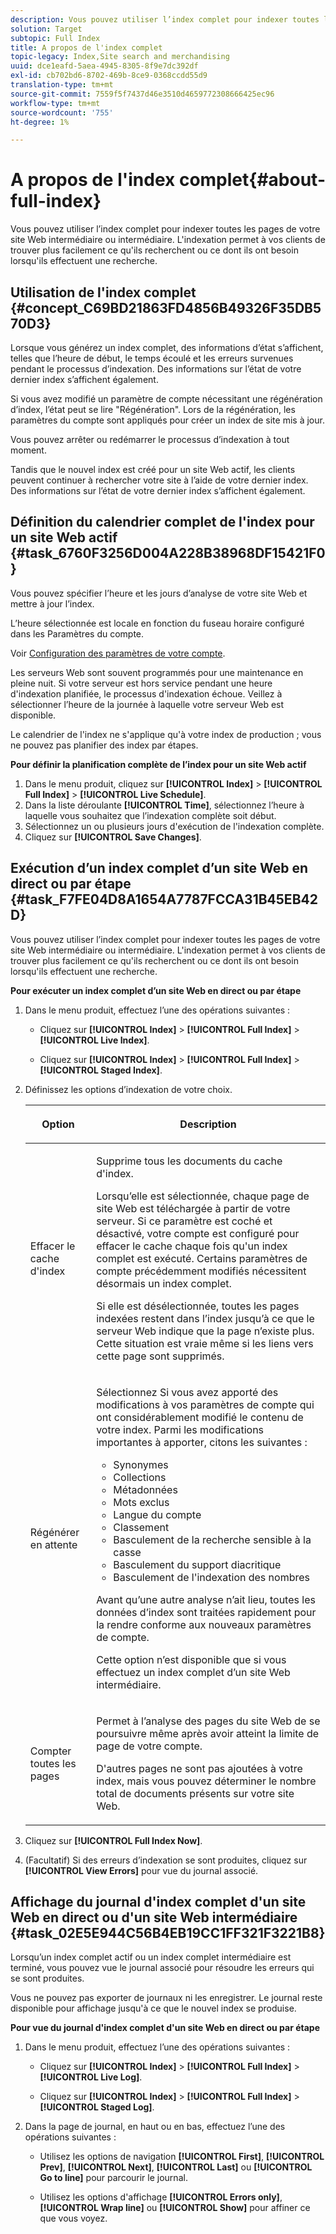 ```yaml
---
description: Vous pouvez utiliser l’index complet pour indexer toutes les pages de votre site Web intermédiaire ou intermédiaire. L'indexation permet à vos clients de trouver plus facilement ce qu'ils recherchent ou ce dont ils ont besoin lorsqu'ils effectuent une recherche.
solution: Target
subtopic: Full Index
title: A propos de l'index complet
topic-legacy: Index,Site search and merchandising
uuid: dce1eafd-5aea-4945-8305-8f9e7dc392df
exl-id: cb702bd6-8702-469b-8ce9-0368ccdd55d9
translation-type: tm+mt
source-git-commit: 7559f5f7437d46e3510d4659772308666425ec96
workflow-type: tm+mt
source-wordcount: '755'
ht-degree: 1%

---
```


# A propos de l&#39;index complet{#about-full-index}

Vous pouvez utiliser l’index complet pour indexer toutes les pages de votre site Web intermédiaire ou intermédiaire. L&#39;indexation permet à vos clients de trouver plus facilement ce qu&#39;ils recherchent ou ce dont ils ont besoin lorsqu&#39;ils effectuent une recherche.

## Utilisation de l&#39;index complet {#concept_C69BD21863FD4856B49326F35DB570D3}

Lorsque vous générez un index complet, des informations d’état s’affichent, telles que l’heure de début, le temps écoulé et les erreurs survenues pendant le processus d’indexation. Des informations sur l’état de votre dernier index s’affichent également.

Si vous avez modifié un paramètre de compte nécessitant une régénération d’index, l’état peut se lire &quot;Régénération&quot;. Lors de la régénération, les paramètres du compte sont appliqués pour créer un index de site mis à jour.

Vous pouvez arrêter ou redémarrer le processus d’indexation à tout moment.

Tandis que le nouvel index est créé pour un site Web actif, les clients peuvent continuer à rechercher votre site à l’aide de votre dernier index. Des informations sur l’état de votre dernier index s’affichent également.

## Définition du calendrier complet de l&#39;index pour un site Web actif {#task_6760F3256D004A228B38968DF15421F0}

Vous pouvez spécifier l’heure et les jours d’analyse de votre site Web et mettre à jour l’index.

L’heure sélectionnée est locale en fonction du fuseau horaire configuré dans les Paramètres du compte.

Voir [Configuration des paramètres de votre compte](../c-about-settings-menu/c-about-account-options-menu.md#task_80A38D0C8E4F453395BD67B81E4B45D9).

Les serveurs Web sont souvent programmés pour une maintenance en pleine nuit. Si votre serveur est hors service pendant une heure d&#39;indexation planifiée, le processus d&#39;indexation échoue. Veillez à sélectionner l’heure de la journée à laquelle votre serveur Web est disponible.

Le calendrier de l&#39;index ne s&#39;applique qu&#39;à votre index de production ; vous ne pouvez pas planifier des index par étapes.

**Pour définir la planification complète de l’index pour un site Web actif**

1. Dans le menu produit, cliquez sur **[!UICONTROL Index]** > **[!UICONTROL Full Index]** > **[!UICONTROL Live Schedule]**.
1. Dans la liste déroulante **[!UICONTROL Time]**, sélectionnez l’heure à laquelle vous souhaitez que l’indexation complète soit début.
1. Sélectionnez un ou plusieurs jours d&#39;exécution de l&#39;indexation complète.
1. Cliquez sur **[!UICONTROL Save Changes]**.

## Exécution d’un index complet d’un site Web en direct ou par étape {#task_F7FE04D8A1654A7787FCCA31B45EB42D}

Vous pouvez utiliser l’index complet pour indexer toutes les pages de votre site Web intermédiaire ou intermédiaire. L&#39;indexation permet à vos clients de trouver plus facilement ce qu&#39;ils recherchent ou ce dont ils ont besoin lorsqu&#39;ils effectuent une recherche.

**Pour exécuter un index complet d’un site Web en direct ou par étape**

1. Dans le menu produit, effectuez l’une des opérations suivantes :

   * Cliquez sur **[!UICONTROL Index]** > **[!UICONTROL Full Index]** > **[!UICONTROL Live Index]**.

   * Cliquez sur **[!UICONTROL Index]** > **[!UICONTROL Full Index]** > **[!UICONTROL Staged Index]**.

1. Définissez les options d’indexation de votre choix.

   <table> 
    <thead> 
    <tr> 
    <th colname="col1" class="entry"> <p>Option </p> </th> 
    <th colname="col2" class="entry"> <p>Description </p> </th> 
    </tr> 
    </thead>
    <tbody> 
    <tr> 
    <td colname="col1"> <p>Effacer le cache d'index </p> </td> 
    <td colname="col2"> <p>Supprime tous les documents du cache d'index. </p> <p>Lorsqu’elle est sélectionnée, chaque page de site Web est téléchargée à partir de votre serveur. Si ce paramètre est coché et désactivé, votre compte est configuré pour effacer le cache chaque fois qu'un index complet est exécuté. Certains paramètres de compte précédemment modifiés nécessitent désormais un index complet. </p> <p>Si elle est désélectionnée, toutes les pages indexées restent dans l’index jusqu’à ce que le serveur Web indique que la page n’existe plus. Cette situation est vraie même si les liens vers cette page sont supprimés. </p> </td> 
    </tr> 
    <tr> 
    <td colname="col1"> <p>Régénérer en attente </p> </td> 
    <td colname="col2"> <p>Sélectionnez Si vous avez apporté des modifications à vos paramètres de compte qui ont considérablement modifié le contenu de votre index. Parmi les modifications importantes à apporter, citons les suivantes : 
    <ul id="ul_4EB8FF692FEB47BBB9A64D61299380D1"> 
    <li id="li_7CF8D286512F4210BEA3DB9F0EFA097A">Synonymes </li> 
    <li id="li_8178ABC342BB4365B3927E20433756E3">Collections </li> 
    <li id="li_57C8BD06BFA64AFAA2C9EF2CC59520EF">Métadonnées </li> 
    <li id="li_C4B6A7DA023B4A43991D03EC592170C9">Mots exclus </li> 
    <li id="li_9E0AD4B6DDC24A5A8FB5C2C1CCD5348A">Langue du compte </li> 
    <li id="li_338F107547DF48AAA0EF90F4AD8664A5">Classement </li> 
    <li id="li_7F49B86D94974E79AAD381A64A1400F2">Basculement de la recherche sensible à la casse </li> 
    <li id="li_E8FE6EE240A840AC826ADF4294AAC6F6">Basculement du support diacritique </li> 
    <li id="li_51763D482DCB4ED0972966F492B8C0F2">Basculement de l'indexation des nombres </li> 
    </ul> </p> <p>Avant qu’une autre analyse n’ait lieu, toutes les données d’index sont traitées rapidement pour la rendre conforme aux nouveaux paramètres de compte. </p> <p>Cette option n’est disponible que si vous effectuez un index complet d’un site Web intermédiaire. </p> </td> 
    </tr> 
    <tr> 
    <td colname="col1"> <p>Compter toutes les pages </p> </td> 
    <td colname="col2"> <p>Permet à l’analyse des pages du site Web de se poursuivre même après avoir atteint la limite de page de votre compte. </p> <p>D'autres pages ne sont pas ajoutées à votre index, mais vous pouvez déterminer le nombre total de documents présents sur votre site Web. </p> </td> 
    </tr> 
    </tbody> 
    </table>

1. Cliquez sur **[!UICONTROL Full Index Now]**.
1. (Facultatif) Si des erreurs d’indexation se sont produites, cliquez sur **[!UICONTROL View Errors]** pour vue du journal associé.

## Affichage du journal d&#39;index complet d&#39;un site Web en direct ou d&#39;un site Web intermédiaire {#task_02E5E944C56B4EB19CC1FF321F3221B8}

Lorsqu’un index complet actif ou un index complet intermédiaire est terminé, vous pouvez vue le journal associé pour résoudre les erreurs qui se sont produites.

Vous ne pouvez pas exporter de journaux ni les enregistrer. Le journal reste disponible pour affichage jusqu&#39;à ce que le nouvel index se produise.

**Pour vue du journal d&#39;index complet d&#39;un site Web en direct ou par étape**

1. Dans le menu produit, effectuez l’une des opérations suivantes :

   * Cliquez sur **[!UICONTROL Index]** > **[!UICONTROL Full Index]** > **[!UICONTROL Live Log]**.

   * Cliquez sur **[!UICONTROL Index]** > **[!UICONTROL Full Index]** > **[!UICONTROL Staged Log]**.

1. Dans la page de journal, en haut ou en bas, effectuez l’une des opérations suivantes :

   * Utilisez les options de navigation **[!UICONTROL First]**, **[!UICONTROL Prev]**, **[!UICONTROL Next]**, **[!UICONTROL Last]** ou **[!UICONTROL Go to line]** pour parcourir le journal.

   * Utilisez les options d&#39;affichage **[!UICONTROL Errors only]**, **[!UICONTROL Wrap line]** ou **[!UICONTROL Show]** pour affiner ce que vous voyez.
